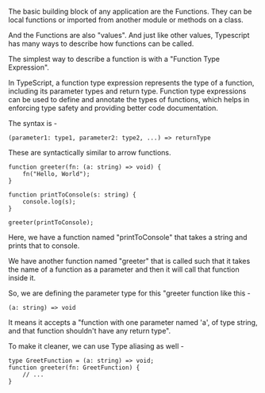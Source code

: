 The basic building block of any application are the Functions. They can be local functions or imported from another module or methods on a class. 

And the Functions are also "values". And just like other values, Typescript has many ways to describe how functions can be called.

The simplest way to describe a function is with a "Function Type Expression". 

In TypeScript, a function type expression represents the type of a function, including its parameter types and return type. Function type expressions can be used to define and annotate the types of functions, which helps in enforcing type safety and providing better code documentation.

The syntax is -

    (parameter1: type1, parameter2: type2, ...) => returnType

These are syntactically similar to arrow functions.

    function greeter(fn: (a: string) => void) {
        fn("Hello, World");
    }
    
    function printToConsole(s: string) {
        console.log(s);
    }
    
    greeter(printToConsole);

Here, we have a function named "printToConsole" that takes a string and prints that to console.

We have another function named "greeter" that is called such that it takes the name of a function as a parameter and then it will call that function inside it.

So, we are defining the parameter type for this "greeter function like this -
    
    (a: string) => void

It means it accepts a "function with one parameter named 'a', of type string, and that function shouldn't have any return type".

To make it cleaner, we can use Type aliasing as well - 

    type GreetFunction = (a: string) => void;
    function greeter(fn: GreetFunction) {
        // ...
    }

